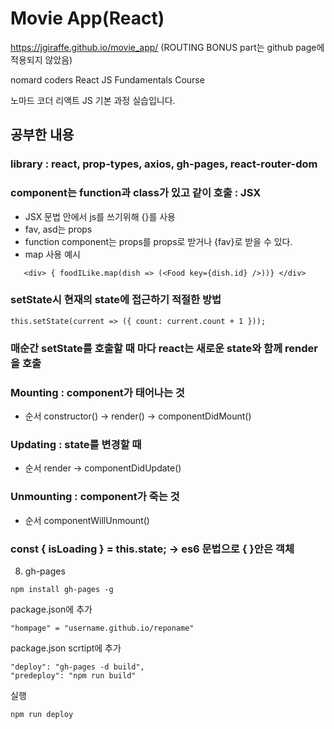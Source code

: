 # Movie App(React)

<https://jgiraffe.github.io/movie_app/> (ROUTING BONUS part는 github page에 적용되지 않았음)

nomard coders React JS Fundamentals Course

노마드 코더 리액트 JS 기본 과정 실습입니다.

## 공부한 내용

### library : react, prop-types, axios, gh-pages, react-router-dom

### component는 function과 class가 있고 <Food fav = "kimchi" asd = {true} /> 같이 호출 : JSX

- JSX 문법 안에서 js를 쓰기위해 {}를 사용
- fav, asd는 props
- function component는 props를 props로 받거나 {fav}로 받을 수 있다.
- map 사용 예시

```
   <div> { foodILike.map(dish => (<Food key={dish.id} />))} </div>
```

### setState시 현재의 state에 접근하기 적절한 방법

```
this.setState(current => ({ count: current.count + 1 }));
```

### 매순간 setState를 호출할 때 마다 react는 새로운 state와 함께 render을 호출

### Mounting : component가 태어나는 것

- 순서 constructor() -> render() -> componentDidMount()

### Updating : state를 변경할 때

- 순서 render -> componentDidUpdate()

### Unmounting : component가 죽는 것

- 순서 componentWillUnmount()

### const { isLoading } = this.state; -> es6 문법으로 { }안은 객체

8. gh-pages


```
npm install gh-pages -g
```
package.json에 추가
```
"hompage" = "username.github.io/reponame"
```
package.json scrtipt에 추가
```
"deploy": "gh-pages -d build",
"predeploy": "npm run build"
```
실행
```
npm run deploy
```
